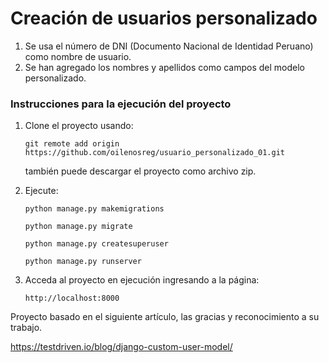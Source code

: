 # Creación de usuarios personalizado

1. Se usa el número de DNI (Documento Nacional de Identidad Peruano) como nombre de usuario.
2. Se han agregado los nombres y apellidos como campos del modelo personalizado.

### Instrucciones para la ejecución del proyecto
1. Clone el proyecto usando:
    ```
    git remote add origin https://github.com/oilenosreg/usuario_personalizado_01.git
    ```
    también puede descargar el proyecto como archivo zip.
    
2. Ejecute:
    ``` 
    python manage.py makemigrations 
    ```
    ``` 
    python manage.py migrate 
    ```
    ``` 
    python manage.py createsuperuser 
    ```    
    ``` 
    python manage.py runserver 
    ```
3. Acceda al proyecto en ejecución ingresando a la página:
    ``` 
    http://localhost:8000
    ```
    
Proyecto basado en el siguiente artículo, las gracias y reconocimiento a su trabajo.

https://testdriven.io/blog/django-custom-user-model/

